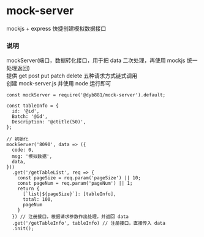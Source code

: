# mock-server

mockjs + express 快捷创建模拟数据接口

### 说明

mockServer(端口，数据转化接口，用于把 data 二次处理，再使用 mockjs 统一处理返回)<br>
提供 get post put patch delete 五种请求方式链式调用<br>
创建 mock-server.js 并使用 node 运行即可<br>

```
const mockServer = require('@dyb881/mock-server').default;

const tableInfo = {
  id: '@id',
  Batch: '@id',
  Description: '@ctitle(50)',
};

// 初始化
mockServer('8090', data => ({
  code: 0,
  msg: '模拟数据',
  data,
}))
  .get('/getTableList', req => {
    const pageSize = req.param('pageSize') || 10;
    const pageNum = req.param('pageNum') || 1;
    return {
      [`list|${pageSize}`]: [tableInfo],
      total: 100,
      pageNum
    }
  }) // 注册接口，根据请求参数作出处理，并返回 data
  .get('/getTableInfo', tableInfo) // 注册接口，直接传入 data
  .init();
```

